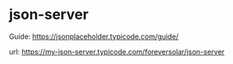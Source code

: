 
# json-server


Guide: https://jsonplaceholder.typicode.com/guide/

url: https://my-json-server.typicode.com/foreversolar/json-server
